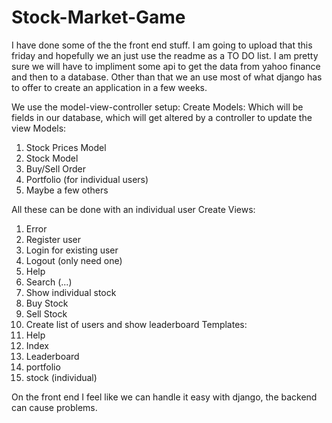# Stock-Market-Game
I have done some of the the front end stuff.  I am going to upload that this friday and hopefully we an just use the readme as a TO DO list.  I am pretty sure we will have to impliment some api to get the data from yahoo finance and then to a database.  Other than that we an use most of what django has to offer to create an application in a few weeks.

We use the model-view-controller setup:
Create Models: Which will be fields in our database, which will get altered by a controller to update the view
Models:
 1. Stock Prices Model
 2. Stock Model
 3. Buy/Sell Order
 4. Portfolio (for individual users)
 5. Maybe a few others
 
 All these can be done with an individual user
Create Views:
 1. Error
 2. Register user
 3. Login for existing user
 4. Logout (only need one)
 5. Help
 6. Search (...)
 7. Show individual stock
 8. Buy Stock
 9. Sell Stock
 10. Create list of users and show leaderboard
Templates:
 1. Help
 2. Index
 3. Leaderboard
 4. portfolio
 5. stock (individual)
 
On the front end I feel like we can handle it easy with django, the backend can cause problems.
